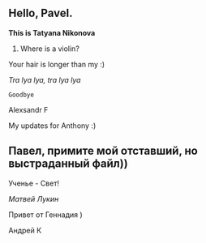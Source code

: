 ## Hello, Pavel.

**This is Tatyana Nikonova**

1. Where is a violin?

Your hair is longer than my :)

_Tra lya lya, tra lya lya_

    Goodbye

Alexsandr F

My updates for Anthony :)


## Павел, примите мой отставший, но выстраданный файл))

Ученье - Свет!

_Матвей Лукин_

Привет от Геннадия )

Андрей К